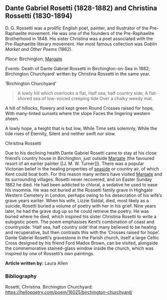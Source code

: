 ## Dante Gabriel Rosetti (1828-1882) and Christina Rossetti (1830-1894)

D. G. Rossetti was a prolific English poet, painter, and illustrator of the Pre-Raphaelite movement. He was one of the founders of the Pre-Raphaelite Brotherhood in 1848. His sister Christina was a poet associated with the Pre-Raphaelite literary movement. Her most famous collection was _Goblin Market and Other Poems_ (1862).

*Place:* Birchington, [Margate](/dickens/19c-margate)

*Events:* Death of Dante Gabriel Rossetti in Birchington-on-Sea in 1882; Birchington Churchyard’ written by Christina Rossetti in the same year.

‘Birchington Churchyard’

>A lowly hill which overlooks a flat,
Half sea, half country side;
A flat-shored sea of low-voiced creeping tide
Over a chalky weedy mat.

A hill of hillocks, flowery and kept green
Round Crosses raised for hope,
With many-tinted sunsets where the slope
Faces the lingering western sheen.

A lowly hope, a height that is but low,
While Time sets solemnly,
While the tide rises of Eternity,
Silent and neither swift nor slow.

Christina Rossetti



Due to his declining health Dante Gabriel Rosetti came to stay at his close friend’s country house in Birchington, just outside [Margate](/dickens/19c-margate) (the favoured resort of an earlier painter [[J. M. W. Turner]]). There was a popular Victorian belief in the healing properties of [seaside](19c-seaside) or country air, of which Kent could boat both. For this reason many writers have visited [Margate](/dickens/19c-margate) and its surrounding villages. Rosetti never recovered, and on Easter Sunday 1882 he died. He had been addicted to chloral, a sedative he used to ease his insomnia. He was not buried at the Rossetti family grave in Highgate Western Cemetery in London, perhaps owing to his desecration of his wife’s grave years earlier. When his wife, Lizzie Siddal, died, most likely as a suicide, Rosetti buried a volume of poetry with her in his grief. Nine years later, he had the grave dug up so he could retrieve the poetry. He was buried where he died, which inspired his sister Christina Rosetti to write a eulogistic poem. The poem emphasises Kent’s combination of coast and countryside: ‘Half sea, half country side’ that many believed to be healing and recuperative, but then contrasts this with the ‘Crosses raised for hope’.  Dante Gabriel Rosetti’s gravestone in the Parish church, itself a large Celtic Cross designed by his friend Ford Madox Brown, can be visited, alongside the commemorative stained-glass window inside the church, which was inspired by one of Rossetti’s own paintings.

**Article written by:** Laura Allen

### Bibliography
Rosetti, Christina. Birchington Churchyard: https://hellopoetry.com/poem/16025/birchington-churchyard/
<!--stackedit_data:
eyJoaXN0b3J5IjpbLTE0NjU1MTQyOTJdfQ==
-->